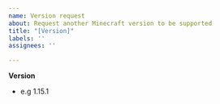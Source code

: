 ```yaml
---
name: Version request
about: Request another Minecraft version to be supported
title: "[Version]"
labels: ''
assignees: ''

---
```


**Version**
- e.g 1.15.1
